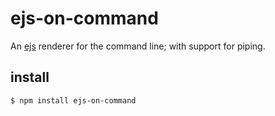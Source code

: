# ejs-on-command

An [ejs]('http://www.embeddedjs.com/') renderer for the command line; with support for piping.

## install

```
$ npm install ejs-on-command
```
